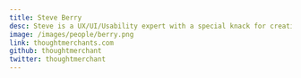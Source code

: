 ```yaml
---
title: Steve Berry
desc: Steve is a UX/UI/Usability expert with a special knack for creating usable experiences. He recently moved from Philadelphia to NYC to continue the spread of design thinking. Steve is an award winning visual and information designer with extensive experience in usability heuristics.
image: /images/people/berry.png
link: thoughtmerchants.com
github: thoughtmerchant
twitter: thoughtmerchant
---
```


